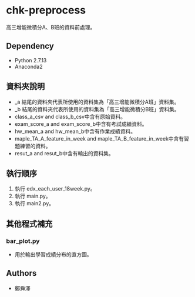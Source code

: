 chk-preprocess
=====================
高三增能微積分A、B班的資料前處理。


## Dependency
- Python 2.7.13
- Anaconda2

## 資料夾說明

- _a 結尾的資料夾代表所使用的資料集為「高三增能微積分A班」資料集。
- _b 結尾的資料夾代表所使用的資料集為「高三增能微積分B班」資料集。
- class_a_csv and class_b_csv中含有原始資料。
- exam_score_a and exam_score_b中含有考試成績資料。
- hw_mean_a and hw_mean_b中含有作業成績資料。
- maple_TA_A_feature_in_week and maple_TA_B_feature_in_week中含有習題練習的資料。
- resut_a and resut_b中含有輸出的資料集。

## 執行順序

1. 執行 edx_each_user_18week.py。
2. 執行 main.py。
3. 執行 main2.py。


## 其他程式補充

### bar_plot.py

- 用於輸出學習成績分布的直方圖。


## Authors
- 鄭舜澤